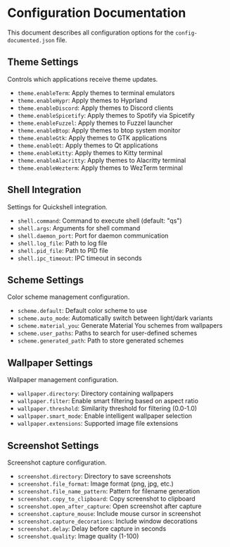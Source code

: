 # Configuration Documentation

This document describes all configuration options for the `config-documented.json` file.

## Theme Settings

Controls which applications receive theme updates.

- `theme.enableTerm`: Apply themes to terminal emulators
- `theme.enableHypr`: Apply themes to Hyprland
- `theme.enableDiscord`: Apply themes to Discord clients
- `theme.enableSpicetify`: Apply themes to Spotify via Spicetify
- `theme.enableFuzzel`: Apply themes to Fuzzel launcher
- `theme.enableBtop`: Apply themes to btop system monitor
- `theme.enableGtk`: Apply themes to GTK applications
- `theme.enableQt`: Apply themes to Qt applications
- `theme.enableKitty`: Apply themes to Kitty terminal
- `theme.enableAlacritty`: Apply themes to Alacritty terminal
- `theme.enableWezterm`: Apply themes to WezTerm terminal

## Shell Integration

Settings for Quickshell integration.

- `shell.command`: Command to execute shell (default: "qs")
- `shell.args`: Arguments for shell command
- `shell.daemon_port`: Port for daemon communication
- `shell.log_file`: Path to log file
- `shell.pid_file`: Path to PID file
- `shell.ipc_timeout`: IPC timeout in seconds

## Scheme Settings

Color scheme management configuration.

- `scheme.default`: Default color scheme to use
- `scheme.auto_mode`: Automatically switch between light/dark variants
- `scheme.material_you`: Generate Material You schemes from wallpapers
- `scheme.user_paths`: Paths to search for user-defined schemes
- `scheme.generated_path`: Path to store generated schemes

## Wallpaper Settings

Wallpaper management configuration.

- `wallpaper.directory`: Directory containing wallpapers
- `wallpaper.filter`: Enable smart filtering based on aspect ratio
- `wallpaper.threshold`: Similarity threshold for filtering (0.0-1.0)
- `wallpaper.smart_mode`: Enable intelligent wallpaper selection
- `wallpaper.extensions`: Supported image file extensions

## Screenshot Settings

Screenshot capture configuration.

- `screenshot.directory`: Directory to save screenshots
- `screenshot.file_format`: Image format (png, jpg, etc.)
- `screenshot.file_name_pattern`: Pattern for filename generation
- `screenshot.copy_to_clipboard`: Copy screenshot to clipboard
- `screenshot.open_after_capture`: Open screenshot after capture
- `screenshot.capture_mouse`: Include mouse cursor in screenshot
- `screenshot.capture_decorations`: Include window decorations
- `screenshot.delay`: Delay before capture in seconds
- `screenshot.quality`: Image quality (1-100)

